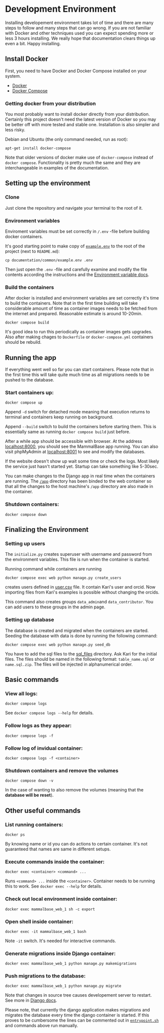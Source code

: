 # Development Environment

Installing developement environment takes lot of time and there are many
steps to follow and many steps that can go wrong. If you are not familiar
with Docker and other techniques used you can expect spending more or less 3
hours installing. We really hope that documentation clears things up even a
bit. Happy installing.


## Install Docker

First, you need to have Docker and Docker Compose installed on your system. 

- [Docker](https://docs.docker.com/get-docker/)
- [Docker Compose](https://docs.docker.com/compose/install/)


### Getting docker from your distribution

You most probably want to install docker directly from your distribution.
Certainly this project doesn't need the latest version of Docker so you may
be better off with more tested and stable one. Installation is also simpler
and less risky.

Debian and Ubuntu (the only command needed, run as root):
```
apt-get install docker-compose
```

Note that older versions of docker make use of `docker-compose` instead of
`docker compose`. Functionality is pretty much the same and they are
interchangeable in examples of the documentation.

## Setting up the environment

### Clone

Just clone the repository and navigate your terminal to the root of it.


### Environment variables

Enviroment variables must be set correctly in `/.env` -file before building
docker containers.

It's good starting point to make copy of [`example.env`](example.env) to the
root of the project (next to `README.md`):
```
cp documentation/common/example.env .env
```
Then just open the `.env` -file and carefully examine and modify the file
contents according the instructions and the
[Environment variable docs](environment_variables.md).


### Build the containers
After docker is installed and environment variables are set correctly it's
time to build the containers. Note that in the first time building will take
considerable amount of time as container images needs to be fetched from the
internet and prepared. Reasonable estimate is around 10-20min.

```
docker compose build
```
It's good idea to run this periodically as container images gets upgrades.
Also after making chages to `Dockerfile` or `docker-compose.yml` containers
should be rebuild.


## Running the app

If everything went well so far you can start containers. Please note that in
the first time this will take quite much time as all migrations needs to be
pushed to the database.

### Start containers up:
```
docker compose up
```
Append `-d` switch for detached mode meaning that execution returns to
terminal and containers keep running on background.

Append `--build` switch to build the containers before starting them. This
is essentially same as running `docker compose build` just before.


After a while app should be accessible with browser. At the address
[localhost:8000](http://localhost:8000), you should see the MammalBase app
running. You can also visit phpMyAdmin at
[localhost:8001](http://localhost:8001) to see and modify the databases.

If the website doesn't show up wait some time or check the logs. Most likely
the service just hasn't started yet. Startup can take something like 5-30sec.

You can make changes to the Django app in real time when the containers are
running. The [`/app`](../../app) directory has been binded to the web
container so that all the changes to the host machine's `/app`
directory are also made in the container.

### Shutdown containers:
```
docker compose down
```


## Finalizing the Environment

### Setting up users

The `initialize.py` creates superuser with username and password from the
environment variables. This file is run when the container is started.

Running command while containers are running
```
docker compose exec web python manage.py create_users
```
creates users defined in
[user.csv](./../app/mb/management/commands/users.csv ) file. It contain Kari's
user and orcid. Now importing files from Kari's examples is possible without
changing the orcids.

This command also creates groups `data_admin`and `data_contributor`. You can
add users to these groups in the admin page.

### Setting up database

The database is created and migrated when the containers are started.
Seeding the database with data is done by running the following command:
``` 
docker compose exec web python manage.py seed_db
```
You have to add the sql files to the
[sql_files](./../app/mb/management/commands/sql_files) directory. Ask Kari
for the initial files. The files should be named in the following format:
`table_name.sql` or `name.sql.zip`. The files will be injected in
alphanumerical order.


## Basic commands

### View all logs:
```
docker compose logs
```
See `docker compose logs --help` for details.


### Follow logs as they appear:
```
docker compose logs -f
```


### Follow log of invidual container:
```
docker compose logs -f <container> 
```


### Shutdown containers and remove the volumes
```
docker compose down -v
```
In the case of wanting to also remove the volumes (meaning that
the **database will be reset**).


## Other useful commands

### List running containers:

```
docker ps
```
By knowing name or id you can do actions to certain container. It's not
guaranteed that names are same in different setups.


### Execute commands inside the container:

```
docker exec <container> <command> ...
```
Runs `<command> ...` inside the `<container>`. Container needs to be running
this to work. See `docker exec --help` for details.


### Check out local environment inside container:
```
docker exec mammalbase_web_1 sh -c export
``` 


### Open shell inside container:
```
docker exec -it mammalbase_web_1 bash
```
Note `-it` switch. It's needed for interactive commands.


### Generate migrations inside Django container:
```
docker exec mammalbase_web_1 python manage.py makemigrations
```


### Push migrations to the database:
```
docker exec mammalbase_web_1 python manage.py migrate
```

Note that changes in source tree causes developement server to restart.
See more in [Django docs](https://docs.djangoproject.com/en/3.2/).

Please note, that currently the django application makes migrations and
migrates the database every time the django container is started. If this
proves to be cumbersome the lines can be commented out in
[`entrypoint.sh`](./../app/scripts/entrypoint.sh) and commands above run
manually.
